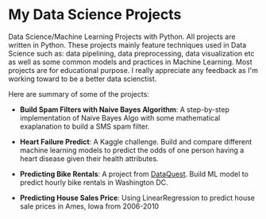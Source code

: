 # My Data Science Projects
Data Science/Machine Learning Projects with Python. All projects are written in Python. These projects mainly feature techniques used in Data Science such as: data pipelining, data preprocessing, data visualization etc as well as some common models and practices in Machine Learning. Most projects are for educational purpose. I really appreciate any feedback as I'm working toward to be a better data scienctist.

Here are summary of some of the projects:

- **Build Spam Filters with Naive Bayes Algorithm**: A step-by-step implementation of Naive Bayes Algo with some mathematical exaplanation to build a SMS spam filter.

- **Heart Failure Predict**: A Kaggle challenge. Build and compare different machine learning models to predict the odds of one person having a heart disease given their health attributes.

- **Predicting Bike Rentals**: A project from [DataQuest](https://www.dataquest.io/). Build ML model to predict hourly bike rentals in Washington DC.

- **Predicting House Sales Price**: Using LinearRegression to predict house sale prices in Ames, Iowa from 2006-2010

